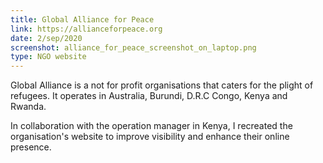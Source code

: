 ```yaml
---
title: Global Alliance for Peace
link: https://allianceforpeace.org
date: 2/sep/2020
screenshot: alliance_for_peace_screenshot_on_laptop.png
type: NGO website
---
```


Global Alliance is a not for profit organisations that caters for the plight of refugees. It operates in Australia, Burundi, D.R.C Congo, Kenya and Rwanda.

In collaboration with the operation manager in Kenya, I recreated the organisation's website to improve visibility and enhance their online presence.